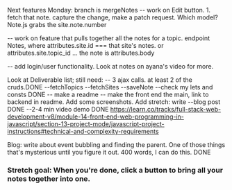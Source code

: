 Next features
Monday: branch is mergeNotes
-- work on Edit button. 1. fetch that note. capture the change, make a patch request. Which model? Note.js grabs the site.note.number 

-- work on feature that pulls together all the notes for a topic. 
	endpoint Notes, where attributes.site.id === that site's notes. or attributes.site.topic_id ... the note  is attributes.body
	
-- add login/user functionality. Look at notes on ayana's video for more. 


Look at Deliverable list; still need: 
-- 3 ajax calls. at least 2 of the cruds.DONE
	--fetchTopics
	--fetchSites
	--saveNote
--check my lets and consts DONE
-- make a readme -- make the front end the main, link to backend in readme. Add some screenshots. Add stretch: write
--blog post DONE
--2-4 min video demo  DONE
https://learn.co/tracks/full-stack-web-development-v8/module-14-front-end-web-programming-in-javascript/section-13-project-mode/javascript-project-instructions#technical-and-complexity-requirements

Blog: write about event bubbling and finding the parent. One of those things that's mysterious until you figure it out. 400 words, I can do this. DONE 

<h3>Stretch goal: When you're done, click a button to bring all your notes together into one. </h3> 